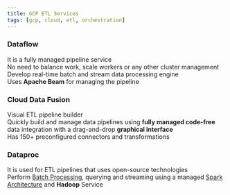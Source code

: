 ```yaml
---
title: GCP ETL Services
tags: [gcp, cloud, etl, orchestration]
---
```


### Dataflow

It is a fully managed pipeline service  
No need to balance work, scale workers or any other cluster management  
Develop real-time batch and stream data processing engine  
Uses **Apache Beam** for managing the pipeline

### Cloud Data Fusion

Visual ETL pipeline builder  
Quickly build and manage data pipelines using **fully managed code-free** data integration with a drag-and-drop **graphical interface**  
Has 150+ preconfigured connectors and transformations

### Dataproc

It is used for ETL pipelines that uses open-source technologies  
Perform [Batch Processing](../../Azure/Azure%20Stream%20Services/Batch%20Processing.md), querying and streaming using a managed [Spark Architecture](../../../Data%20Analytics/Apache%20Spark/Spark%20Architecture.md) and **Hadoop** Service